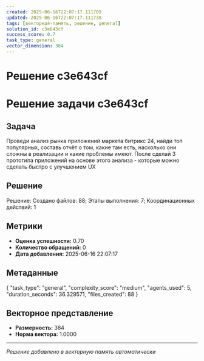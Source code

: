 ```yaml
---
created: 2025-06-16T22:07:17.111709
updated: 2025-06-16T22:07:17.111738
tags: [векторная-память, решение, general]
solution_id: c3e643cf
success_score: 0.7
task_type: general
vector_dimension: 384
---
```


# Решение c3e643cf

# Решение задачи c3e643cf

## Задача
Проведи анализ рынка приложений маркета битрикс 24, найди топ популярных, составь отчёт о том, какие там есть, насколько они сложны в реализации и какие проблемы имеют. После сделай 3 прототипа приложений на основе этого анализа - которые можно сделать быстро с улучшением UX

## Решение
Решение: Создано файлов: 88; Этапы выполнения: 7; Координационных действий: 1

## Метрики
- **Оценка успешности:** 0.70
- **Количество обращений:** 0
- **Дата добавления:** 2025-06-16 22:07:17

## Метаданные
{
  "task_type": "general",
  "complexity_score": "medium",
  "agents_used": 5,
  "duration_seconds": 36.329571,
  "files_created": 88
}

## Векторное представление
- **Размерность:** 384
- **Норма вектора:** 1.0000

---
*Решение добавлено в векторную память автоматически*
